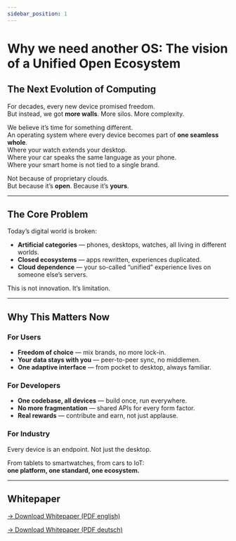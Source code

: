 ```yaml
---
sidebar_position: 1
---
```


# Why we need another OS: The vision of a Unified Open Ecosystem

## The Next Evolution of Computing

For decades, every new device promised freedom.  
But instead, we got **more walls**. More silos. More complexity.  

We believe it’s time for something different.  
An operating system where every device becomes part of **one seamless whole**.  
Where your watch extends your desktop.  
Where your car speaks the same language as your phone.  
Where your smart home is not tied to a single brand.  

Not because of proprietary clouds.  
But because it’s **open**. Because it’s **yours**.

---

## The Core Problem

Today’s digital world is broken:

- **Artificial categories** — phones, desktops, watches, all living in different worlds.  
- **Closed ecosystems** — apps rewritten, experiences duplicated.  
- **Cloud dependence** — your so-called “unified” experience lives on someone else’s servers.  

This is not innovation. It’s limitation.  

---

## Why This Matters Now

### For Users

- **Freedom of choice** — mix brands, no more lock-in.  
- **Your data stays with you** — peer-to-peer sync, no middlemen.  
- **One adaptive interface** — from pocket to desktop, always familiar.  

### For Developers

- **One codebase, all devices** — build once, run everywhere.  
- **No more fragmentation** — shared APIs for every form factor.  
- **Real rewards** — contribute and earn, not just applause.  

### For Industry

Every device is an endpoint. Not just the desktop.  

From tablets to smartwatches, from cars to IoT:  
**one platform, one standard, one ecosystem.**

---

## Whitepaper

[→ Download Whitepaper (PDF english)](/files/whitepaper_en.pdf)  

[→ Download Whitepaper (PDF deutsch)](/files/whitepaper_de.pdf)
